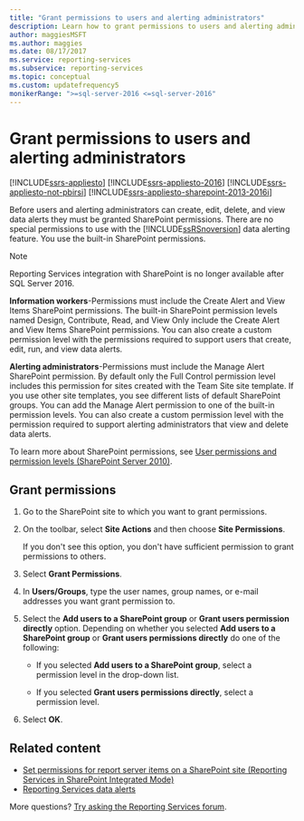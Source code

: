 ```yaml
---
title: "Grant permissions to users and alerting administrators"
description: Learn how to grant permissions to users and alerting administrators in SQL Server Reporting Services (SSRS).
author: maggiesMSFT
ms.author: maggies
ms.date: 08/17/2017
ms.service: reporting-services
ms.subservice: reporting-services
ms.topic: conceptual
ms.custom: updatefrequency5
monikerRange: ">=sql-server-2016 <=sql-server-2016"
---
```

# Grant permissions to users and alerting administrators

[!INCLUDE[ssrs-appliesto](../includes/ssrs-appliesto.md)] [!INCLUDE[ssrs-appliesto-2016](../includes/ssrs-appliesto-2016.md)] [!INCLUDE[ssrs-appliesto-not-pbirsi](../includes/ssrs-appliesto-not-pbirs.md)] [!INCLUDE[ssrs-appliesto-sharepoint-2013-2016i](../includes/ssrs-appliesto-sharepoint-2013-2016.md)]

Before users and alerting administrators can create, edit, delete, and view data alerts they must be granted SharePoint permissions. There are no special permissions to use with the [!INCLUDE[ssRSnoversion](../includes/ssrsnoversion-md.md)] data alerting feature. You use the built-in SharePoint permissions.

> [!NOTE]
> Reporting Services integration with SharePoint is no longer available after SQL Server 2016.

**Information workers**-Permissions must include the Create Alert and View Items SharePoint permissions. The built-in SharePoint permission levels named Design, Contribute, Read, and View Only include the Create Alert and View Items SharePoint permissions. You can also create a custom permission level with the permissions required to support users that create, edit, run, and view data alerts.

**Alerting administrators**-Permissions must include the Manage Alert SharePoint permission. By default only the Full Control permission level includes this permission for sites created with the Team Site site template. If you use other site templates, you see different lists of default SharePoint groups. You can add the Manage Alert permission to one of the built-in permission levels. You can also create a custom permission level with the permission required to support alerting administrators that view and delete data alerts.

To learn more about SharePoint permissions, see [User permissions and permission levels (SharePoint Server 2010)](/SharePoint/sites/user-permissions-and-permission-levels).

## Grant permissions
  
1.  Go to the SharePoint site to which you want to grant permissions.  
  
2.  On the toolbar, select **Site Actions** and then choose **Site Permissions**.  
  
     If you don't see this option, you don't have sufficient permission to grant permissions to others.  
  
3.  Select **Grant Permissions**.  
  
4.  In **Users/Groups**, type the user names, group names, or e-mail addresses you want grant permission to.  
  
5.  Select the **Add users to a SharePoint group** or **Grant users permission directly** option. Depending on whether you selected **Add users to a SharePoint group** or **Grant users permissions directly** do one of the following:  
  
    -   If you selected **Add users to a SharePoint group**, select a permission level in the drop-down list.  
  
    -   If you selected **Grant users permissions directly**, select a permission level.  
  
6.  Select **OK**.

## Related content

- [Set permissions for report server items on a SharePoint site &#40;Reporting Services in SharePoint Integrated Mode&#41;](../reporting-services/security/set-permissions-for-report-server-items-on-a-sharepoint-site.md)   
- [Reporting Services data alerts](../reporting-services/reporting-services-data-alerts.md)  

More questions? [Try asking the Reporting Services forum](https://go.microsoft.com/fwlink/?LinkId=620231).
